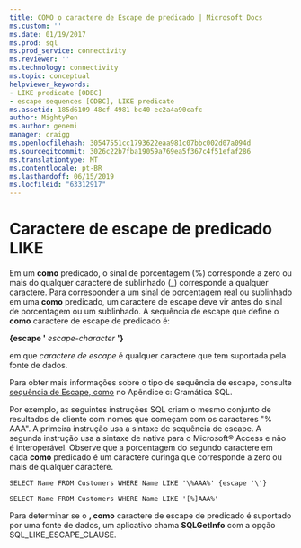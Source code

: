 ```yaml
---
title: COMO o caractere de Escape de predicado | Microsoft Docs
ms.custom: ''
ms.date: 01/19/2017
ms.prod: sql
ms.prod_service: connectivity
ms.reviewer: ''
ms.technology: connectivity
ms.topic: conceptual
helpviewer_keywords:
- LIKE predicate [ODBC]
- escape sequences [ODBC], LIKE predicate
ms.assetid: 185d6109-48cf-4981-bc40-ec2a4a90cafc
author: MightyPen
ms.author: genemi
manager: craigg
ms.openlocfilehash: 30547551cc1793622eaa981c07bbc002d07a094d
ms.sourcegitcommit: 3026c22b7fba19059a769ea5f367c4f51efaf286
ms.translationtype: MT
ms.contentlocale: pt-BR
ms.lasthandoff: 06/15/2019
ms.locfileid: "63312917"
---
```

# <a name="like-predicate-escape-character"></a>Caractere de escape de predicado LIKE
Em um **como** predicado, o sinal de porcentagem (%) corresponde a zero ou mais do qualquer caractere de sublinhado (_) corresponde a qualquer caractere. Para corresponder a um sinal de porcentagem real ou sublinhado em uma **como** predicado, um caractere de escape deve vir antes do sinal de porcentagem ou um sublinhado. A sequência de escape que define o **como** caractere de escape de predicado é:  
  
 **{escape '** *escape-character* **'}**  
  
 em que *caractere de escape* é qualquer caractere que tem suportada pela fonte de dados.  
  
 Para obter mais informações sobre o tipo de sequência de escape, consulte [sequência de Escape, como](../../../odbc/reference/appendixes/like-escape-sequence.md) no Apêndice c: Gramática SQL.  
  
 Por exemplo, as seguintes instruções SQL criam o mesmo conjunto de resultados de cliente com nomes que começam com os caracteres "% AAA". A primeira instrução usa a sintaxe de sequência de escape. A segunda instrução usa a sintaxe de nativa para o Microsoft® Access e não é interoperável. Observe que a porcentagem do segundo caractere em cada **como** predicado é um caractere curinga que corresponde a zero ou mais de qualquer caractere.  
  
```  
SELECT Name FROM Customers WHERE Name LIKE '\%AAA%' {escape '\'}  
  
SELECT Name FROM Customers WHERE Name LIKE '[%]AAA%'  
```  
  
 Para determinar se o **, como** caractere de escape de predicado é suportado por uma fonte de dados, um aplicativo chama **SQLGetInfo** com a opção SQL_LIKE_ESCAPE_CLAUSE.
